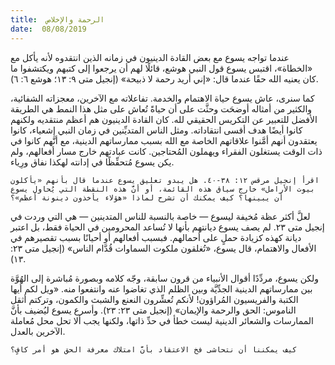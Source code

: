 ```yaml
---
title:  الرحمة والإخلاص
date:  08/08/2019
---
```


عندما تواجه يسوع مع بعض القادة الدينيون في زمانه الذين انتقدوه لأنه يأكل مع «الخطاة»، اقتبس يسوع قول النبي هوشع، قائلًا لهم أن يرجعوا إلى كتبهم ويكتشفوا ما كان يعنيه الله حقًا عندما قال: «إني أريد رحمة لا ذبيحة» (إنجيل متى ٩: ١٣؛ هوشع ٦: ٦).

كما سنرى، عاش يسوع حياة الاهتمام والخدمة. تفاعلاته مع الآخرين، معجزاته الشفائية، والكثير من أمثاله أوضحَت وحثَّت على أن حياةً تُعاش على مثل هذا النمط هي الطريقة الأفضل للتعبير عن التكريس الحقيقي لله. كان القادة الدينيون هم أعظم منتقديه ولكنهم كانوا أيضًا هدف أقسى انتقاداته. ومثل الناس المتديِّنين في زمان النبي إشعياء، كانوا يعتقدون أنهم أمَّنوا علاقاتهم الخاصة مع الله بسبب ممارساتهم الدينية، مع أنَّهم كانوا في ذات الوقت يستغلون الفقراء ويهملون المُحتاجين. كانت عبادتهم خارج مسار أفعالهم، ولم يكن يسوع مُتحفِّظًا في إدانته لهكذا نفاق ورِياء.

`اقرأ إنجيل مرقس ١٢: ٣٨-٤٠. هل يبدو تعليق يسوع عندما قال بأنهم «يأكلون بيوت الأرامل» خارج سياق هذه القائمة، أو أنَّ هذه النقطة التي يُحاول يسوع أن يبينها؟ كيف يمكنك أن تشرح لماذا «هؤلاء يأخذون دينونة أعظم»؟`

لعلَّ أكثر عظة مُخيفة ليسوع — خاصة بالنسبة للناس المتدينين — هي التي وردت في إنجيل متى ٢٣. لم يصف يسوع ديانتهم بأنها لا تُساعد المحرومين في الحياة فقط، بل اعتبر ديانة كهذه كزيادة حملٍ على أحمالهم. فبسبب أفعالهم أو أحيانًا بسبب تقصيرهم في الأفعال والاهتمام، قال يسوع، «تُغلقون ملكوت السماوات قُدَّام الناس» (إنجيل متى ٢٣: ١٣).

ولكن يسوع، مردِّدًا أقوال الأنبياء من قرون سابقة، وجّه كلامه وبصورة مُباشرة إلى الهُوَّة بين ممارساتهم الدينية الجدِّيَّة وبين الظلم الذي تغاضوا عنه وانتفعوا منه. «ويل لكم أيها الكتبة والفريسيون المُراؤون! لأنكم تُعشِّرون النعنع والشبث والكمون، وتركتم أثقل الناموس: الحق والرحمة والإيمان» (إنجيل متى ٢٣: ٢٣). وأسرع يسوع ليُضيف بأنَّ الممارسات والشعائر الدينية ليست خطأ في حدِّ ذاتها، ولكنها يجب ألا تحل محل مُعاملة الآخرين بالعدل.

`كيف يمكننا أن نتحاشى فخ الاعتقاد بأنَّ امتلاك معرفة الحق هو أمر كافٍ؟`